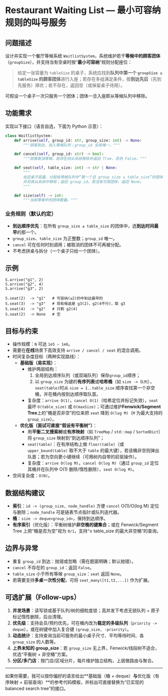 # Restaurant Waiting List — 最小可容纳规则的叫号服务

## 问题描述

设计并实现一个餐厅等候系统 `WaitlistSystem`，系统维护若干**等候中的顾客团体**（`groupSize`），并支持当有空桌时按“**最小可容纳**”规则分配座位：

> 给定一张容量为 `tableSize` 的桌子，系统应找到**队列中第一个 `groupSize ≤ tableSize` 的顾客团体**进行入座；若存在多组满足条件，按**到达先后**（先到先服务）择优；若不存在，返回空（或保留桌子待用）。

可假设一个桌子一次只服务一个团体；团体一旦入座即从等候队列中移除。

## 功能需求

实现以下接口（语言自选，下面为 Python 示意）：

```python
class WaitlistSystem:
    def arrive(self, group_id: str, group_size: int) -> None:
        """顾客到达，加入等候队列；group_id 全局唯一。"""

    def cancel(self, group_id: str) -> bool:
        """顾客取消等候，若存在则从系统移除并返回 True，否则 False。"""

    def seat(self, table_size: int) -> str | None:
        """
        给定桌子容量，分配给等候队列中“第一个且 group_size ≤ table_size”的团体，
        并将其从系统中移除；返回 group_id。若没有可用团体，返回 None。
        """

    def size(self) -> int:
        """当前等候中的团体数量。"""
```

### 业务规则（默认约定）

- **到达顺序优先**：在所有 `group_size ≤ table_size` 的团体中，选**到达时间最早**的那一个。
- `group_size`、`table_size` 为正整数；`group_id` 唯一。
- `cancel` 可在任何时刻调用；被取消的团体不可再被分配。
- 不考虑拼桌与拆分（一个桌子只给一个团体）。

## 示例

```
S.arrive("g1", 2)
S.arrive("g2", 4)
S.arrive("g3", 2)

S.seat(2)  -> "g1"   # 可容纳(≤2)的中到达最早的
S.seat(3)  -> "g3"   # 现有候选是 g3(2)，g2(4不行)，取 g3
S.seat(4)  -> "g2"   # 只剩 g2(4)
S.seat(2)  -> None   # 空
```

## 目标与约束

- 操作规模：`N` 可达 `1e5 ~ 1e6`。
- 需要在**在线**场景下高效支持 `arrive / cancel / seat` 的混合调用。
- 时间复杂度目标（两种实现路线）：
  - **基础版（易实现）**：
    - 维护两层结构：
      1. 全局到达顺序队列（或双端队列）保存`group_id`顺序；
      2. 以 `group_size` 为键的**有序列表**或**哈希桶**（如 `size -> 队列`），`seat(table)`时从 `size = 1..table_size` 顺序查找第一个非空桶，并在桶内按到达顺序取队首。
    - 复杂度：`arrive O(1)`，`cancel O(1)`（哈希定位并标记失效），`seat` 最坏 `O(table_size)` 或 `O(maxSize)`；可通过维护**Fenwick/Segment Tree**上的“桶是否非空”的位来把 `seat` 降到 `O(log M)`（`M` 为最大支持的 `group_size`）。
  - **优化版（面试可直接“假设有平衡树”）**：
    - 用**平衡二叉搜索树**或**有序映射**（如 `TreeMap` / `std::map` / `SortedDict`）将 `group_size` 映射到“到达顺序队列”；
    - `seat(table)`：在有序结构上做 `floor(table)`（或 `upper_bound(table)` 取不大于 `table` 的最大键），若该桶非空则弹出队首；若为空向更小键继续（可用树内自带的前驱操作）。
    - 复杂度：`arrive O(log M)`，`cancel O(log M)`（通过 `group_id` 定位其桶并在队列中 O(1) 删除/惰性删除），`seat O(log M)`。
- 空间复杂度：`O(N)`。

## 数据结构建议

- **索引**：`id -> (group_size, node_handle)` 方便 `cancel` O(1)/O(log M) 定位与删除；`node_handle` 可是链表节点指针或队列迭代器。
- **桶**：`size -> deque<group_id>`，保持到达顺序。
- **有序索引**（优化版）：平衡树维护**非空桶的键集合**；或在 Fenwick/Segment Tree 上把“桶是否为空”视为 `0/1`，支持“≤ table_size 的最大非空桶”的查询。

## 边界与异常

- 重复 `group_id` 到达：抛错或忽略（需在题面明确；默认抛错）。
- `cancel` 不存在的 `group_id`：返回 `False`。
- `table_size` 小于所有等候 `group_size`：`seat` 返回 `None`。
- 若需要支持**多桌一次性分配**，可将 `seat_many([t1,t2,...])` 作为扩展。

## 可选扩展（Follow-ups）

1. **并发场景**：读写锁或基于队列/树的细粒度锁；高并发下考虑无锁队列 + 原子标记惰性删除，后台清理。
2. **优先级**：支持会员/预约优先，可在桶内改为**稳定的多级队列**（`priority -> deque`），或在树键中加入复合键 `(group_size, -priority)`。
3. **动态统计**：支持查询当前可服务的最小桌子尺寸、平均等待时间、各 `group_size` 的人数等。
4. **上界未知的 group_size**：若 `group_size` 无上界，Fenwick/线段树不适合，优选“平衡树 + 非空桶”方案。
5. **分区/多门店**：按门店/区域分片，每片维护独立结构，上层做路由与聚合。

------

如果你需要，我可以按你偏好的语言给出**基础版（桶 + deque）**与**优化版（有序映射 + 前驱查询）**的参考代码模板，并标出可直接替换为“已实现的 balanced search tree”的接口。